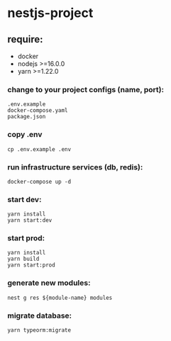 # nestjs-project

## require:
- docker
- nodejs >=16.0.0
- yarn >=1.22.0

### change to your project configs (name, port):
```
.env.example
docker-compose.yaml
package.json
```

### copy .env
```
cp .env.example .env
```

### run infrastructure services (db, redis):
```
docker-compose up -d
```

### start dev:
```
yarn install
yarn start:dev
```

### start prod:
```
yarn install
yarn build
yarn start:prod
```

### generate new modules:
```
nest g res ${module-name} modules
```

### migrate database:
```
yarn typeorm:migrate
```